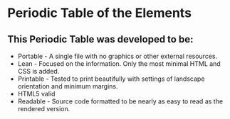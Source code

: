 Periodic Table of the Elements
===============================

## This Periodic Table was developed to be:

* Portable - A single file with no graphics or other external resources.
* Lean - Focused on the information. Only the most minimal HTML and CSS is added.
* Printable - Tested to print beautifully with settings of landscape orientation and minimum margins.
* HTML5 valid
* Readable - Source code formatted to be nearly as easy to read as the rendered version.
